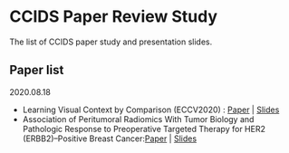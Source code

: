 # CCIDS Paper Review Study
The list of CCIDS paper study and presentation slides.


## Paper list
2020.08.18
- Learning Visual Context by Comparison (ECCV2020) : [Paper](https://arxiv.org/abs/2007.07506) | [Slides](https://www.slideshare.net/DongminChoi6/review-learning-visual-context-by-comparison-cdm)
- Association of Peritumoral Radiomics With Tumor Biology and Pathologic Response to Preoperative Targeted Therapy for HER2 (ERBB2)–Positive Breast Cancer:[Paper](https://jamanetwork.com/journals/jamanetworkopen/fullarticle/2730783?utm_campaign=articlePDF&utm_medium=articlePDFlink&utm_source=articlePDF&utm_content=jamanetworkopen.2019.2561) | [Slides](https://drive.google.com/file/d/1AoG4WxIJ-XqCB_QLBbHdIyU1miX8umuD/view?usp=sharing)

